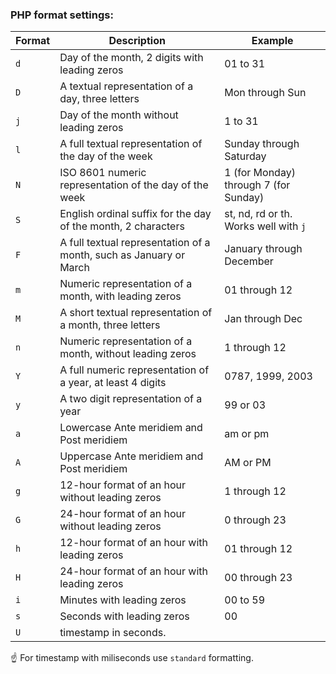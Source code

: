 ### PHP format settings:

| Format | Description                                                         | Example
|------|---------------------------------------------------------------------|--------------------------------------
| `d`  |	Day of the month, 2 digits with leading zeros 	                   | 01 to 31
| `D`  |	A textual representation of a day, three letters 	                 | Mon through Sun
| `j`  |	Day of the month without leading zeros 	                           | 1 to 31
| `l`  |	A full textual representation of the day of the week 	             | Sunday through Saturday
| `N`  |	ISO 8601 numeric representation of the day of the week 	           | 1 (for Monday) through 7 (for Sunday)
| `S`  |	English ordinal suffix for the day of the month, 2 characters 	   | st, nd, rd or th. Works well with `j`
| `F`  |	A full textual representation of a month, such as January or March | January through December
| `m`  |	Numeric representation of a month, with leading zeros 	           | 01 through 12
| `M`  |	A short textual representation of a month, three letters 	         | Jan through Dec
| `n`  |	Numeric representation of a month, without leading zeros 	         | 1 through 12
| `Y`  |	A full numeric representation of a year, at least 4 digits         | 0787, 1999, 2003
| `y`  |	A two digit representation of a year                               | 99 or 03
| `a`  |	Lowercase Ante meridiem and Post meridiem 	                       | am or pm
| `A`  |	Uppercase Ante meridiem and Post meridiem 	                       | AM or PM
| `g`  |	12-hour format of an hour without leading zeros 	                 | 1 through 12
| `G`  |	24-hour format of an hour without leading zeros 	                 | 0 through 23
| `h`  |	12-hour format of an hour with leading zeros 	                     | 01 through 12
| `H`  |	24-hour format of an hour with leading zeros 	                     | 00 through 23
| `i`  |	Minutes with leading zeros 	                                       | 00 to 59
| `s`  |	Seconds with leading zeros 	                                       | 00
| `U`  | timestamp in seconds. |


 ☝️ For timestamp with miliseconds use `standard` formatting.

